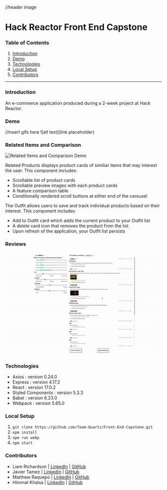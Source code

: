 //header image

# Hack Reactor Front End Capstone

### Table of Contents
1. [Introduction](#introduction)
2. [Demo](#demo)
3. [Technologies](#technologies)
4. [Local Setup](#local-setup)
5. [Contributors](#contributors)

---

### Introduction
An e-commerce application produced during a 2-week project at Hack Reactor.

### Demo
//insert gifs here
![alt text](link placeholder)

### Related Items and Comparison
![Related Items and Comparison Demo](https://user-images.githubusercontent.com/86852189/153055724-b0da574c-5c7e-4ed0-9201-8a171dab38cf.gif)

Related Products displays product cards of similiar items that may interest the user. This component includes:
* Scrollable list of product cards
* Scrollable preview images with each product cards
* A feature comparison table
* Conditionally rendered scroll buttons at either end of the carousel

The Outfit allows users to save and track individual products based on their interest. This component includes:
* Add to Outfit card which adds the current product to your Outfit list
* A delete card icon that removes the product from the list
* Upon refresh of the application, your Outfit list persists
### Reviews
![A screen recording of the ratings and reviews section of the app](./Admin/Reviews.gif)

### Technologies

- Axios : version 0.24.0
- Express : version 4.17.2
- React : version 17.0.2
- Styled Components : version 5.3.3
- Babel : version 6.23.0
- Webpack : version 5.65.0

### Local Setup

1. `git clone https://github.com/Team-Quartz/Front-End-Capstone.git`
2. `npm install`
3. `npm run webp`
4. `npm start`

### Contributors

- Liam Richardson | [LinkedIn](https://www.linkedin.com/in/richardson-liam/) | [GitHub](https://github.com/CptOblivion)
- Javier Tamez  | [LinkedIn](https://www.linkedin.com/in/javier-tamez/) | [GitHub](https://github.com/ProwlingLynx)
- Matthew Raquepo | [LinkedIn](https://www.linkedin.com/in/matthew-raquepo/) | [GitHub](https://github.com/maraquepo)
- Himmat Khalsa | [LinkedIn](https://www.linkedin.com/in/himmatkhalsa/) | [GitHub](https://github.com/thehimmat)
